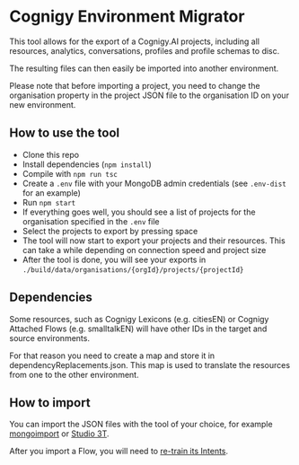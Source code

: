 # Cognigy Environment Migrator

This tool allows for the export of a Cognigy.AI projects, including all resources, analytics, conversations, profiles and profile schemas to disc.

The resulting files can then easily be imported into another environment.

Please note that before importing a project, you need to change the organisation property in the project JSON file to the organisation ID on your new environment.

## How to use the tool
- Clone this repo
- Install dependencies (`npm install`)
- Compile with `npm run tsc`
- Create a `.env` file with your MongoDB admin credentials (see `.env-dist` for an example)
- Run `npm start`
- If everything goes well, you should see a list of projects for the organisation specified in the `.env` file
- Select the projects to export by pressing space
- The tool will now start to export your projects and their resources. This can take a while depending on connection speed and project size
- After the tool is done, you will see your exports in `./build/data/organisations/{orgId}/projects/{projectId}`

## Dependencies
Some resources, such as Cognigy Lexicons (e.g. citiesEN) or Cognigy Attached Flows (e.g. smalltalkEN) will have other IDs in the target and source environments.

For that reason you need to create a map and store it in dependencyReplacements.json. This map is used to translate the resources from one to the other environment.

## How to import
You can import the JSON files with the tool of your choice, for example [mongoimport](https://docs.mongodb.com/manual/reference/program/mongoimport/) or [Studio 3T](https://studio3t.com).

After you import a Flow, you will need to [re-train its Intents](https://docs.cognigy.com/docs/machine-learning-intents).
